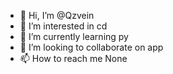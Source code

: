 - 👋 Hi, I’m @Qzvein
- 👀 I’m interested in cd
- 🌱 I’m currently learning py
- 💞️ I’m looking to collaborate on app
- 📫 How to reach me None

<!---
Qzvein/Qzvein is a ✨ special ✨ repository because its `README.md` (this file) appears on your GitHub profile.
You can click the Preview link to take a look at your changes.
--->
